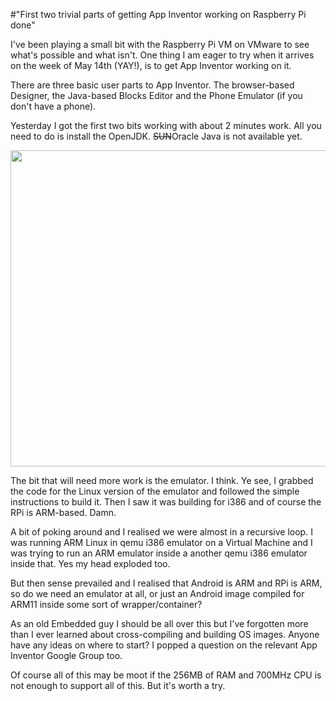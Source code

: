 #"First two trivial parts of getting App Inventor working on Raspberry Pi done"

I've been playing a small bit with the Raspberry Pi VM on VMware to see what's possible and what isn't. One thing I am eager to try when it arrives on the week of May 14th (YAY!), is to get App Inventor working on it.

There are three basic user parts to App Inventor. The browser-based Designer, the Java-based Blocks Editor and the Phone Emulator (if you don't have a phone).

Yesterday I got the first two bits working with about 2 minutes work. All you need to do is install the OpenJDK. <del>SUN</del>Oracle Java is not available yet.

<a href="http://conoroneill.net/wp-content/uploads/2012/04/appinventor_raspberrypi.png"><img class="alignnone size-large wp-image-706" title="appinventor_raspberrypi" src="http://conoroneill.net/wp-content/uploads/2012/04/appinventor_raspberrypi-1024x888.png" alt="" width="584" height="506" /></a>

The bit that will need more work is the emulator. I think. Ye see, I grabbed the code for the Linux version of the emulator and followed the simple instructions to build it. Then I saw it was building for i386 and of course the RPi is ARM-based. Damn.

A bit of poking around and I realised we were almost in a recursive loop. I was running ARM Linux in qemu i386 emulator on a Virtual Machine and I was trying to run an ARM emulator inside a another qemu i386 emulator inside that. Yes my head exploded too.

But then sense prevailed and I realised that Android is ARM and RPi is ARM, so do we need an emulator at all, or just an Android image compiled for ARM11 inside some sort of wrapper/container?

As an old Embedded guy I should be all over this but I've forgotten more than I ever learned about cross-compiling and building OS images. Anyone have any ideas on where to start? I popped a question on the relevant App Inventor Google Group too.

Of course all of this may be moot if the 256MB of RAM and 700MHz CPU is not enough to support all of this. But it's worth a try.